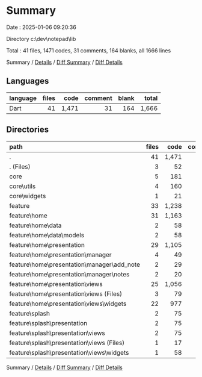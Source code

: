 # Summary

Date : 2025-01-06 09:20:36

Directory c:\\dev\\notepad\\lib

Total : 41 files,  1471 codes, 31 comments, 164 blanks, all 1666 lines

Summary / [Details](details.md) / [Diff Summary](diff.md) / [Diff Details](diff-details.md)

## Languages
| language | files | code | comment | blank | total |
| :--- | ---: | ---: | ---: | ---: | ---: |
| Dart | 41 | 1,471 | 31 | 164 | 1,666 |

## Directories
| path | files | code | comment | blank | total |
| :--- | ---: | ---: | ---: | ---: | ---: |
| . | 41 | 1,471 | 31 | 164 | 1,666 |
| . (Files) | 3 | 52 | 5 | 15 | 72 |
| core | 5 | 181 | 7 | 25 | 213 |
| core\\utils | 4 | 160 | 7 | 23 | 190 |
| core\\widgets | 1 | 21 | 0 | 2 | 23 |
| feature | 33 | 1,238 | 19 | 124 | 1,381 |
| feature\\home | 31 | 1,163 | 15 | 111 | 1,289 |
| feature\\home\\data | 2 | 58 | 4 | 11 | 73 |
| feature\\home\\data\\models | 2 | 58 | 4 | 11 | 73 |
| feature\\home\\presentation | 29 | 1,105 | 11 | 100 | 1,216 |
| feature\\home\\presentation\\manager | 4 | 49 | 0 | 20 | 69 |
| feature\\home\\presentation\\manager\\add_note | 2 | 29 | 0 | 11 | 40 |
| feature\\home\\presentation\\manager\\notes | 2 | 20 | 0 | 9 | 29 |
| feature\\home\\presentation\\views | 25 | 1,056 | 11 | 80 | 1,147 |
| feature\\home\\presentation\\views (Files) | 3 | 79 | 0 | 7 | 86 |
| feature\\home\\presentation\\views\\widgets | 22 | 977 | 11 | 73 | 1,061 |
| feature\\splash | 2 | 75 | 4 | 13 | 92 |
| feature\\splash\\presentation | 2 | 75 | 4 | 13 | 92 |
| feature\\splash\\presentation\\views | 2 | 75 | 4 | 13 | 92 |
| feature\\splash\\presentation\\views (Files) | 1 | 17 | 0 | 3 | 20 |
| feature\\splash\\presentation\\views\\widgets | 1 | 58 | 4 | 10 | 72 |

Summary / [Details](details.md) / [Diff Summary](diff.md) / [Diff Details](diff-details.md)